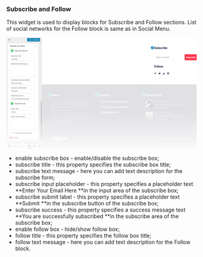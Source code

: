 ### Subscribe and Follow

This widget is used to display blocks for Subscribe and Follow sections. List of social networks for the Follow block is same as in Social Menu.

![](/assets/7420852import.png)

* enable subscribe box - enable/disable the subscribe box;
* subscribe title - this property specifies the subscribe box title;
* subscribe text message - here you can add text description for the subscribe form;
* subscribe input placeholder - this property specifies a placeholder text **Enter Your Email Here **in the input area of the subscribe box;
* subscribe submit label - this property specifies a placeholder text **Submit **in the subscribe button of the subscribe box;
* subscribe success - this property specifies a success message text **You are successfully subscribed **in the subscribe area of the subscribe box;
* enable follow box - hide/show follow box;
* follow title - this property specifies the follow box title;
* follow text message - here you can add text description for the Follow block.



